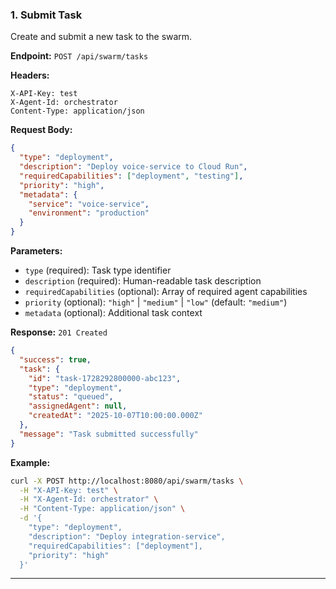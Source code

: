 ### 1. Submit Task

Create and submit a new task to the swarm.

**Endpoint:** `POST /api/swarm/tasks`

**Headers:**

```
X-API-Key: test
X-Agent-Id: orchestrator
Content-Type: application/json
```

**Request Body:**

```json
{
  "type": "deployment",
  "description": "Deploy voice-service to Cloud Run",
  "requiredCapabilities": ["deployment", "testing"],
  "priority": "high",
  "metadata": {
    "service": "voice-service",
    "environment": "production"
  }
}
```

**Parameters:**

- `type` (required): Task type identifier
- `description` (required): Human-readable task description
- `requiredCapabilities` (optional): Array of required agent capabilities
- `priority` (optional): `"high"` | `"medium"` | `"low"` (default: `"medium"`)
- `metadata` (optional): Additional task context

**Response:** `201 Created`

```json
{
  "success": true,
  "task": {
    "id": "task-1728292800000-abc123",
    "type": "deployment",
    "status": "queued",
    "assignedAgent": null,
    "createdAt": "2025-10-07T10:00:00.000Z"
  },
  "message": "Task submitted successfully"
}
```

**Example:**

```bash
curl -X POST http://localhost:8080/api/swarm/tasks \
  -H "X-API-Key: test" \
  -H "X-Agent-Id: orchestrator" \
  -H "Content-Type: application/json" \
  -d '{
    "type": "deployment",
    "description": "Deploy integration-service",
    "requiredCapabilities": ["deployment"],
    "priority": "high"
  }'
```

---
